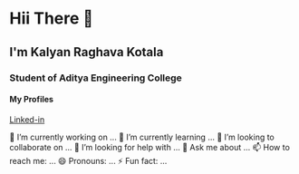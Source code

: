 # Hii There 👋

## I'm Kalyan Raghava Kotala
### Student of Aditya Engineering College

#### My  Profiles
[Linked-in](https://www.linkedin.com/in/kalyan-raghava-kotala/)

🔭 I’m currently working on ...
🌱 I’m currently learning ...
👯 I’m looking to collaborate on ...
🤔 I’m looking for help with ...
💬 Ask me about ...
📫 How to reach me: ...
😄 Pronouns: ...
⚡ Fun fact: ...
